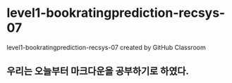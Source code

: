 # level1-bookratingprediction-recsys-07
level1-bookratingprediction-recsys-07 created by GitHub Classroom

## 우리는 오늘부터 마크다운을 공부하기로 하였다.
